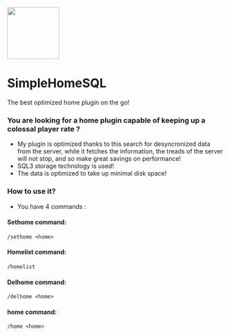 <img src="https://www.seekpng.com/png/full/39-391516_glowing-purple-neon-icon-business-home-pink-image.png" width="120" height="120">

# SimpleHomeSQL

The best optimized home plugin on the go!

### You are looking for a home plugin capable of keeping up a colossal player rate ?

* My plugin is optimized thanks to this search for desyncronized data from the server, while it fetches the information, the treads of the server will not stop, and so make great savings on performance!
* SQL3 storage technology is used!
* The data is optimized to take up minimal disk space!

### How to use it?
* You have 4 commands :
#### Sethome command:
```
/sethome <home>
```
#### Homelist command:
```
/homelist
```
#### Delhome command:
```
/delhome <home>
```
#### home command:
```
/home <home>
```

